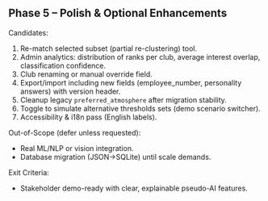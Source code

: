 ## Phase 5 – Polish & Optional Enhancements

Candidates:

1. Re-match selected subset (partial re-clustering) tool.
2. Admin analytics: distribution of ranks per club, average interest overlap, classification confidence.
3. Club renaming or manual override field.
4. Export/import including new fields (employee_number, personality answers) with version header.
5. Cleanup legacy `preferred_atmosphere` after migration stability.
6. Toggle to simulate alternative thresholds sets (demo scenario switcher).
7. Accessibility & i18n pass (English labels).

Out-of-Scope (defer unless requested):

- Real ML/NLP or vision integration.
- Database migration (JSON→SQLite) until scale demands.

Exit Criteria:

- Stakeholder demo-ready with clear, explainable pseudo-AI features.
